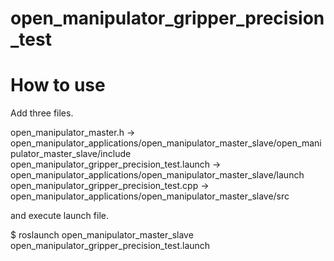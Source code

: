 # open_manipulator_gripper_precision_test

# How to use


Add three files.

open_manipulator_master.h -> open_manipulator_applications/open_manipulator_master_slave/open_manipulator_master_slave/include
open_manipulator_gripper_precision_test.launch -> open_manipulator_applications/open_manipulator_master_slave/launch
open_manipulator_gripper_precision_test.cpp -> open_manipulator_applications/open_manipulator_master_slave/src




and execute launch file.

$ roslaunch open_manipulator_master_slave open_manipulator_gripper_precision_test.launch 
